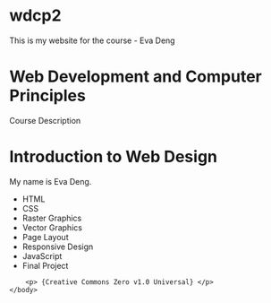 # wdcp2
This is my website for the course - Eva Deng
<!DOCTYPE html>
<html>
	<head>
		<meta charset="utf-8">
		<title>My First Webpage</title>
	</head>
	<body>
		<h1>Web Development and Computer Principles</h1>
		<p>Course Description</p>
	</body>
		<h1>Introduction to Web Design</h1>
		<p>My name is Eva Deng.</p>
		<ul>
			<li>HTML</li>
			<li>CSS</li>
			<li>Raster Graphics</li>
			<li>Vector Graphics</li>
			<li>Page Layout</li>
			<li>Responsive Design</li>
			<li>JavaScript</li>
			<li>Final Project</li>
		</ul>

		<p> {Creative Commons Zero v1.0 Universal} </p>
	</body>
</html>
